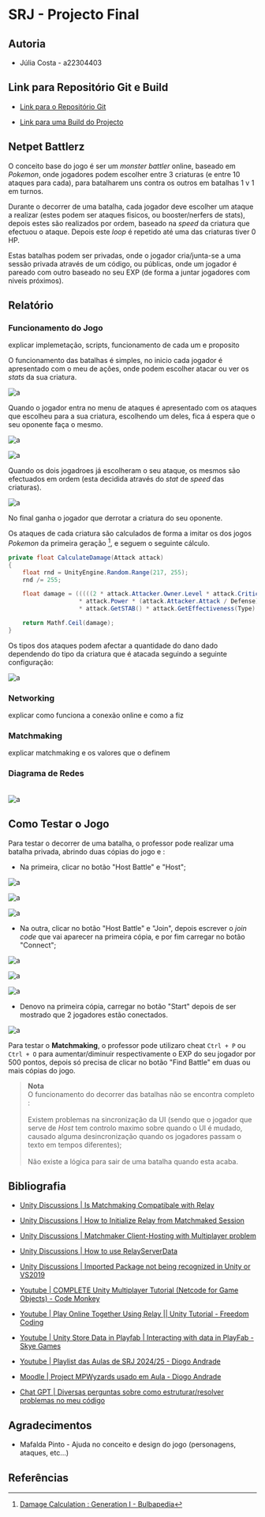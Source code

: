 # SRJ - Projecto Final

## Autoria

* Júlia Costa - a22304403

## Link para Repositório Git e Build

* [Link para o Repositório Git](https://github.com/Juhhxx/ProjectoRedes)

* [Link para uma Build do Projecto](https://juhxx-x.itch.io/netpet-battlerz)

## Netpet Battlerz

O conceito base do jogo é ser um *monster battler* online, baseado em *Pokemon*, onde jogadores podem escolher entre 3 criaturas (e entre 10 ataques para cada), para batalharem uns contra os outros em batalhas 1 v 1 em turnos.

Durante o decorrer de uma batalha, cada jogador deve escolher um ataque a realizar (estes podem ser ataques fisicos, ou booster/nerfers de stats), depois estes são realizados por ordem, baseado na *speed* da criatura que efectuou o ataque. Depois este *loop* é repetido até uma das criaturas tiver 0 HP.

Estas batalhas podem ser privadas, onde o jogador cria/junta-se a uma sessão privada através de um código, ou públicas, onde um jogador é pareado com outro baseado no seu EXP (de forma a juntar jogadores com niveis próximos).

## Relatório

### Funcionamento do Jogo

explicar implemetação, scripts, funcionamento de cada um e proposito

O funcionamento das batalhas é simples, no inicio cada jogador é apresentado com o meu de ações, onde podem escolher atacar ou ver os *stats* da sua criatura.

![a](Images/BattleStart.png)

Quando o jogador entra no menu de ataques é apresentado com os ataques que escolheu para a sua criatura, escolhendo um deles, fica á espera que o seu oponente faça o mesmo.

![a](Images/BattleAttackBtt.png)

![a](Images/BattleAttackSelect.png)

Quando os dois jogadroes já escolheram o seu ataque, os mesmos são efectuados em ordem (esta decidida através do *stat* de *speed* das criaturas).

![a](Images/Movie_006.gif)

No final ganha o jogador que derrotar a criatura do seu oponente.

Os ataques de cada criatura são calculados de forma a imitar os dos jogos *Pokemon* da primeira geração [^1], e seguem o seguinte cálculo.

```c#
private float CalculateDamage(Attack attack)
{
    float rnd = UnityEngine.Random.Range(217, 255);
    rnd /= 255;

    float damage = (((((2 * attack.Attacker.Owner.Level * attack.CriticalChance()) / 5)
                    * attack.Power * (attack.Attacker.Attack / Defense)) / 50) + 2)
                    * attack.GetSTAB() * attack.GetEffectiveness(Type) * rnd;

    return Mathf.Ceil(damage);
}
```
Os tipos dos ataques podem afectar a quantidade do dano dado dependendo do tipo da criatura que é atacada seguindo a seguinte configuração:

![a](Images/DiagramaTipos.png)

[^1]: [Damage Calculation : Generation I - Bulbapedia](https://bulbapedia.bulbagarden.net/wiki/Generation_I)

### Networking

explicar como funciona a conexão online e como a fiz

### Matchmaking

explicar matchmaking e os valores que o definem

### Diagrama de Redes

\
![a](Images/DiagramRedes.png)

## Como Testar o Jogo

Para testar o decorrer de uma batalha, o professor pode realizar uma batalha privada, abrindo duas cópias do jogo e :

* Na primeira, clicar no botão "Host Battle" e "Host";

![a](Images/GameStartHost.png)

![a](Images/GameStartHostBtt.png)

![a](Images/GameStartHostMenuH.png)

* Na outra, clicar no botão "Host Battle" e "Join", depois escrever o *join code* que vai aparecer na primeira cópia, e por fim carregar no botão "Connect";

![a](Images/GameStartHost.png)

![a](Images/GameStartHostBtt2.png)

![a](Images/GameStartMenuC.png)

* Denovo na primeira cópia, carregar no botão "Start" depois de ser mostrado que 2 jogadores estão conectados.

![a](Images/GameStartBattle.png)

Para testar o **Matchmaking**, o professor pode utilizaro  cheat `Ctrl + P` ou `Ctrl + O` para aumentar/diminuir respectivamente o EXP do seu jogador por 500 pontos, depois só precisa de clicar no botão "Find Battle" em duas ou mais cópias do jogo.

> **Nota**\
O funcionamento do decorrer das batalhas não se encontra completo :\
\
Existem problemas na sincronização da UI (sendo que o jogador que serve de *Host* tem controlo maximo sobre quando o UI é mudado, causado alguma desincronização quando os jogadores passam o texto em tempos diferentes);\
\
Não existe a lógica para sair de uma batalha quando esta acaba.

## Bibliografia

* [Unity Discussions | Is Matchmaking Compatibale with Relay](https://discussions.unity.com/t/is-matchmaking-compatible-with-relay/895231/8)

* [Unity Discussions | How to Initialize Relay from Matchmaked Session](https://discussions.unity.com/t/how-to-initialize-relay-from-matchmaked-session/1651253/5)

* [Unity Discussions | Matchmaker Client-Hosting with Multiplayer problem](https://discussions.unity.com/t/matchmaker-client-hosting-with-multiplayer-problem/1657903)

* [Unity Discussions | How to use RelayServerData](https://discussions.unity.com/t/how-to-use-relayserverdata/1547792/2)

* [Unity Discussions | Imported Package not being recognized in Unity or VS2019](https://discussions.unity.com/t/imported-package-not-being-recognized-in-unity-or-vs2019/895488/6)

* [Youtube | COMPLETE Unity Multiplayer Tutorial (Netcode for Game Objects) - Code Monkey](https://www.youtube.com/watch?v=3yuBOB3VrCk)

* [Youtube | Play Online Together Using Relay || Unity Tutorial - Freedom Coding](https://www.youtube.com/watch?v=DXsmhMMH9h4)

* [Youtube | Unity Store Data in Playfab | Interacting with data in PlayFab - Skye Games](https://www.youtube.com/watch?v=KoWpVuta_nE)

* [Youtube | Playlist das Aulas de SRJ 2024/25 - Diogo Andrade](https://www.youtube.com/playlist?list=PLheBz0T_uVP3JaTA4wMs38MgOKiIpDpLG)

* [Moodle | Project MPWyzards usado em Aula - Diogo Andrade](https://moodle.ensinolusofona.pt/mod/resource/view.php?id=441486)

* [Chat GPT | Diversas perguntas sobre como estruturar/resolver problemas no meu código](https://chatgpt.com/share/685f3d20-ef80-8007-ac4e-bbbb51a932e6)

## Agradecimentos

* Mafalda Pinto - Ajuda no conceito e design do jogo (personagens, ataques, etc...)

## Referências
